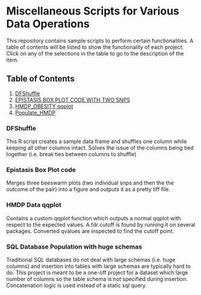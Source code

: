 # Miscellaneous Scripts for Various Data Operations  
This repository contains sample scripts to perform certain functionalities. A table of contents will be listed to show the functionality of each project. Click on any of the selections in the table to go to the description of the item.

## Table of Contents
1. [DFShuffle](#dfshuffle)
2. [EPISTASIS BOX PLOT CODE WITH TWO SNPS](#epistasisboxplot)
3. [HMDP_OBESITY qqplot](#hmdpqqplot)
4. [Populate_HMDP](#databasepopulation)

### DFShuffle <a name="dfshuffle"></a>
This R script creates a sample data frame and shuffles one column while keeping all other columns intact. Solves the issue of the columns being tied together (i.e. break ties between columns to shuffle)

### Epistasis Box Plot code <a name="epistasisboxplot"></a> 
Merges three beeswarm plots (two individual snps and then the the outcome of the pair) into a figure and outputs it as a pretty tiff file.  
### HMDP Data qqplot <a name="hmdpqqplot"></a>
Contains a custom qqplot function which outputs a normal qqplot with respect to the expected values. A fdr cutoff is found by running it on several packages. Converted qvalues are inspected to find the cutoff point.

### SQL Database Population with huge schemas <a name="databasepopulation"></a>
Traditional SQL databases do not deal with large schemas (i.e. huge columns) and insertion into tables with large schemas are typically hard to do. This project is meant to be a one-off project for a dataset which large number of columns so the table schema is not specified during insertion. Concatenation logic is used instead of a static sql query. 
